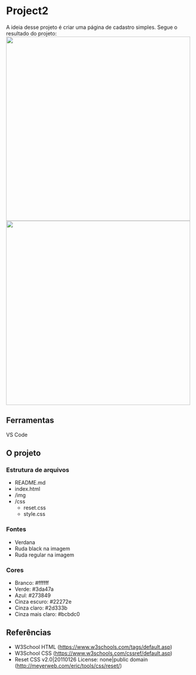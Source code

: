 # Project2

A ideia desse projeto é criar uma página de cadastro simples. Segue o resultado do projeto: <br>
<img src="https://user-images.githubusercontent.com/97403639/161594661-c99f5cb8-3727-422f-8ea3-c424b18b3f9c.png" width="500px">
<img src="https://user-images.githubusercontent.com/97403639/161594665-0dccb47f-39b0-4cd4-bbdb-034cd7970902.png" width="500px">

## Ferramentas

VS Code

## O projeto

### Estrutura de arquivos

- README.md
- index.html
- /img
- /css
    - reset.css
    - style.css

### Fontes

- Verdana
- Ruda black na imagem
- Ruda regular na imagem

### Cores

- Branco: #ffffff
- Verde: #3da47a
- Azul: #273849
- Cinza escuro: #22272e
- Cinza claro: #2d333b
- Cinza mais claro: #bcbdc0

## Referências

- W3School HTML (https://www.w3schools.com/tags/default.asp)
- W3School CSS (https://www.w3schools.com/cssref/default.asp)
- Reset CSS v2.0|20110126 License: none|public domain (http://meyerweb.com/eric/tools/css/reset/)
